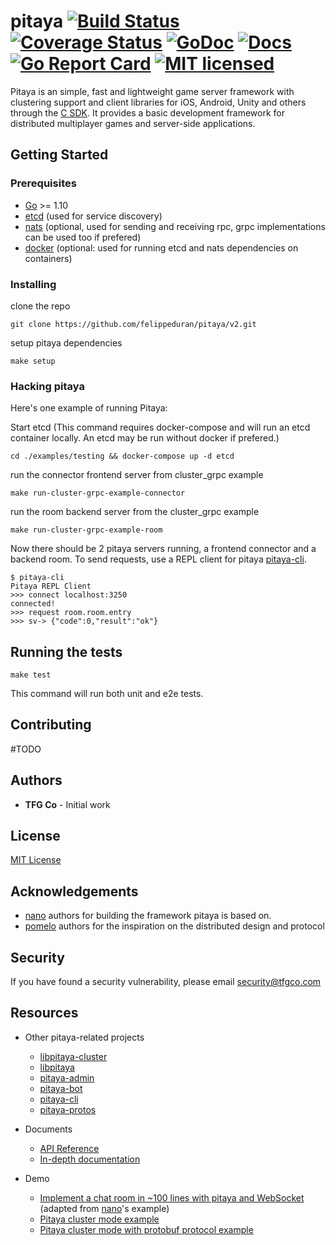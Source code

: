 # pitaya [![Build Status][7]][8] [![Coverage Status][9]][10] [![GoDoc][1]][2] [![Docs][11]][12] [![Go Report Card][3]][4] [![MIT licensed][5]][6]

[1]: https://godoc.org/github.com/felippeduran/pitaya/v2?status.svg
[2]: https://godoc.org/github.com/felippeduran/pitaya/v2
[3]: https://goreportcard.com/badge/github.com/felippeduran/pitaya/v2
[4]: https://goreportcard.com/report/github.com/felippeduran/pitaya/v2
[5]: https://img.shields.io/badge/license-MIT-blue.svg
[6]: LICENSE
[7]: https://travis-ci.org/felippeduran/pitaya/v2.svg?branch=master
[8]: https://travis-ci.org/felippeduran/pitaya/v2
[9]: https://coveralls.io/repos/github/felippeduran/pitaya/v2/badge.svg?branch=master
[10]: https://coveralls.io/github/felippeduran/pitaya/v2?branch=master
[11]: https://readthedocs.org/projects/pitaya/badge/?version=latest
[12]: https://pitaya.readthedocs.io/en/latest/?badge=latest

Pitaya is an simple, fast and lightweight game server framework with clustering support and client libraries for iOS, Android, Unity and others through the [C SDK](https://github.com/topfreegames/libpitaya).
It provides a basic development framework for distributed multiplayer games and server-side applications.

## Getting Started

### Prerequisites

* [Go](https://golang.org/) >= 1.10
* [etcd](https://github.com/coreos/etcd) (used for service discovery)
* [nats](https://github.com/nats-io/nats.go) (optional, used for sending and receiving rpc, grpc implementations can be used too if prefered)
* [docker](https://www.docker.com) (optional: used for running etcd and nats dependencies on containers)

### Installing
clone the repo
```
git clone https://github.com/felippeduran/pitaya/v2.git
```
setup pitaya dependencies
```
make setup
```

### Hacking pitaya

Here's one example of running Pitaya:

Start etcd (This command requires docker-compose and will run an etcd container locally. An etcd may be run without docker if prefered.)
```
cd ./examples/testing && docker-compose up -d etcd
```
run the connector frontend server from cluster_grpc example
```
make run-cluster-grpc-example-connector
```
run the room backend server from the cluster_grpc example
```
make run-cluster-grpc-example-room
```

Now there should be 2 pitaya servers running, a frontend connector and a backend room. To send requests, use a REPL client for pitaya [pitaya-cli](https://github.com/felippeduran/pitaya/v2-cli). 

```
$ pitaya-cli
Pitaya REPL Client
>>> connect localhost:3250
connected!
>>> request room.room.entry
>>> sv-> {"code":0,"result":"ok"}
```

## Running the tests
```
make test
```
This command will run both unit and e2e tests.

## Contributing
#TODO

## Authors
* **TFG Co** - Initial work

## License
[MIT License](./LICENSE)

## Acknowledgements
* [nano](https://github.com/lonnng/nano) authors for building the framework pitaya is based on.
* [pomelo](https://github.com/NetEase/pomelo) authors for the inspiration on the distributed design and protocol

## Security

If you have found a security vulnerability, please email security@tfgco.com

## Resources

- Other pitaya-related projects
  + [libpitaya-cluster](https://github.com/topfreegames/libpitaya-cluster)
  + [libpitaya](https://github.com/topfreegames/libpitaya)
  + [pitaya-admin](https://github.com/felippeduran/pitaya/v2-admin)
  + [pitaya-bot](https://github.com/felippeduran/pitaya/v2-bot)
  + [pitaya-cli](https://github.com/felippeduran/pitaya/v2-cli)
  + [pitaya-protos](https://github.com/felippeduran/pitaya/v2-protos)

- Documents
  + [API Reference](https://godoc.org/github.com/felippeduran/pitaya/v2)
  + [In-depth documentation](https://pitaya.readthedocs.io/en/latest/)

- Demo
  + [Implement a chat room in ~100 lines with pitaya and WebSocket](./examples/demo/chat) (adapted from [nano](https://github.com/lonnng/nano)'s example)
  + [Pitaya cluster mode example](./examples/demo/cluster)
  + [Pitaya cluster mode with protobuf protocol example](./examples/demo/cluster_protobuf)
